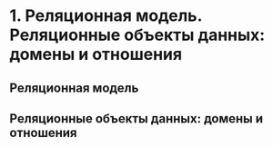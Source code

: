 # 1. Реляционная модель. Реляционные объекты данных: домены и отношения

## Реляционная модель

## Реляционные объекты данных: домены и отношения